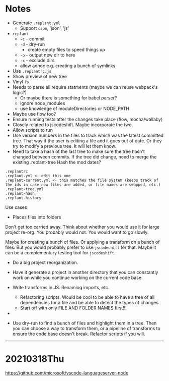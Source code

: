# Notes

- Generate `.replant.yml`
  - Support `cson`, 'json', 'js'
- `replant`
  - `-c` - commit
  - `-d` - dry-run
    - create empty files to speed things up
  - `-o` - output new dir to here
  - `-x` - exclude dirs
  - allow adhoc e.g. creating a bunch of symlinks
- Use `.replantrc.js`
- Show preview of new tree
- Vinyl-fs
- Needs to parse all require statments (maybe we can reuse webpack's logic?)
  - Or maybe there is something for babel parser?
  - ignore node_modules
  - use knowledge of moduleDirectories or NODE_PATH
- Maybe use flow too?
- Ensure running tests after the changes take place (flow, mocha/wallaby)
- Closely related to jscodeshift. Maybe incorporate the two.
- Allow scripts to run
- Use version numbers in the files to track which was the latest committed tree. That way if the user is editing a file and it goes out of date. Or they try to modify a previous tree. It will let them know.
- Need to take a hash of the last tree to make sure the tree hasn't changed between commits. If the tree did change, need to merge the existing .replant-tree Hash the mod dates?

```
.replantrc
.replant.yml <- edit this one
.replant-current.yml <- this matches the file system (keeps track of the ids in case new files are added, or file names are swapped, etc.)
.replant-tree.yml
.replant-hash
.replant-history
```

Use cases

- Places files into folders

Don't get too carried away. Think about whether you would use it for large project re-org. You probably would not. You would want to go slowly.

Maybe for creating a bunch of files. Or applying a transform on a bunch of files. But you would probably prefer to use `jscodeshift` for that. Maybe it can be a complementary testing tool for `jscodeshift`.

- Do a big project reorganization.
- Have it generate a project in another directory that you can constantly work on while you continue working on the current code base.
- Write transforms in JS. Renaming imports, etc.
  - Refactoring scripts. Would be cool to be able to have a tree of all dependencies for a file and be able to detect the types of changes.
  - Start off with only FILE AND FOLDER NAMES first!!!
-

- Use dry-run to find a bunch of files and highlight them in a tree. Then you can choose a way to transform them, or a pipeline of transforms to ensure the code base doesn't break. Refactor scripts if you will.

---

# 20210318Thu

https://github.com/microsoft/vscode-languageserver-node
